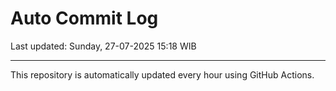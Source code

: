 # Auto Commit Log

Last updated: Sunday, 27-07-2025 15:18 WIB

---

This repository is automatically updated every hour using GitHub Actions.
